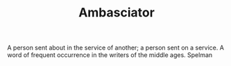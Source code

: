 ---
title: Ambasciator
letter: A
permalink: "/definitions/ambasciator.html"
body: A person sent about in the service of another; a person sent on a service. A
  word of frequent occurrence in the writers of the middle ages. Spelman
published_at: '2018-07-07'
source: Black's Law Dictionary
layout: post
---